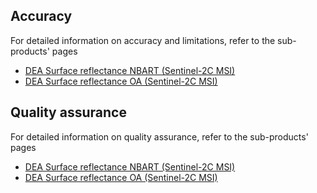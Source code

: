 ## Accuracy

For detailed information on accuracy and limitations, refer to the sub-products' pages

* [DEA Surface reflectance NBART (Sentinel-2C MSI)](/data/product/dea-surface-reflectance-nbart-sentinel-2c-msi)
* [DEA Surface reflectance OA (Sentinel-2C MSI)](/data/product/dea-surface-reflectance-oa-sentinel-2c-msi)

## Quality assurance

For detailed information on quality assurance, refer to the sub-products' pages

* [DEA Surface reflectance NBART (Sentinel-2C MSI)](/data/product/dea-surface-reflectance-nbart-sentinel-2c-msi)
* [DEA Surface reflectance OA (Sentinel-2C MSI)](/data/product/dea-surface-reflectance-oa-sentinel-2c-msi)

